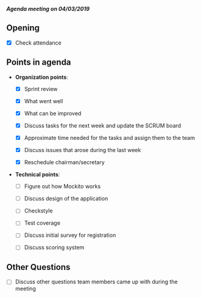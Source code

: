 ***Agenda meeting on 04/03/2019***

## Opening

* [X] Check attendance  

## Points in agenda

- **Organization points**:
    * [X] Sprint review 
    * [X] What went well
    * [X] What can be improved
    * [X] Discuss tasks for the next week and update the SCRUM board
    * [X] Approximate time needed for the tasks and assign them to the team
    * [X] Discuss issues that arose during the last week
    * [X] Reschedule chairman/secretary 


- **Technical points**: 
    * [ ] Figure out how Mockito works
    * [ ] Discuss design of the application
    * [ ] Checkstyle 
    * [ ] Test coverage
    * [ ] Discuss initial survey for registration
    * [ ] Discuss scoring system


## Other Questions

* [ ] Discuss other questions team members came up with during the meeting 

